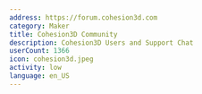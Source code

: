 ```yaml
---
address: https://forum.cohesion3d.com
category: Maker
title: Cohesion3D Community
description: Cohesion3D Users and Support Chat
userCount: 1366
icon: cohesion3d.jpeg
activity: low
language: en_US
---
```

